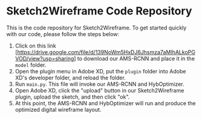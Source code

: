 # Sketch2Wireframe Code Repository

This is the code repository for Sketch2Wireframe. To get started quickly with our code, please follow the steps below:

1. Click on this link [https://drive.google.com/file/d/139NoWm5HxDJ6Jhsmza7aMIhALkoPGVOD/view?usp=sharing] to download our AMS-RCNN and place it in the `model` folder.
2. Open the plugin menu in Adobe XD, put the `plugin` folder into Adobe XD's developer folder, and reload the folder.
3. Run `main.py`. This file will invoke our AMS-RCNN and HybOptimizer.
4. Open Adobe XD, click the "upload" button in our Sketch2Wireframe plugin, upload the sketch, and then click "ok".
5. At this point, the AMS-RCNN and HybOptimizer will run and produce the optimized digital wireframe layout.
